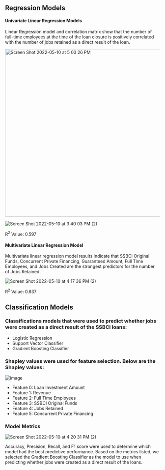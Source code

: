 ## Regression Models

#### Univariate Linear Regression Models

Linear Regression model and correlation matrix show that the number of full-time employees at the time of the loan closure is positively correlated with the number of jobs retained as a direct result of the loan.

<img width="546" alt="Screen Shot 2022-05-10 at 5 03 26 PM" src="https://user-images.githubusercontent.com/74617235/167721564-22424222-574f-4656-bf64-0421a5d72a61.png"> 

![Screen Shot 2022-05-10 at 3 40 03 PM (2)](https://user-images.githubusercontent.com/74617235/167709636-9e276e56-a06f-4cfa-8712-445de3a5b74d.png)


R<sup>2</sup> Value: 0.597

#### Multivariate Linear Regression Model

Multivariate linear regression model results indicate that SSBCI Original Funds, Concurrent Private Financing, Guaranteed Amount, Full Time Employees, and Jobs Created are the strongest predictors for the number of Jobs Retained. 


![Screen Shot 2022-05-10 at 4 17 36 PM (2)](https://user-images.githubusercontent.com/74617235/167714904-865bbd48-c168-4e5d-851f-e99e13841f17.png)

R<sup>2</sup> Value: 0.637

## Classification Models

### Classifications models that were used to predict whether jobs were created as a direct result of the SSBCI loans: 
* Logistic Regression 
* Support Vector Classifier
* Gradient Boosting Classifier 

### Shapley values were used for feature selection. Below are the Shapley values:
![image](https://user-images.githubusercontent.com/74617235/167889123-769deb7d-9044-4ed9-b9ae-59bdb14e5f93.png)

* Feature 0: Loan Investment Amount
* Feature 1: Revenue
* Feature 2: Full Time Employees
* Feature 3: SSBCI Original Funds
* Feature 4: Jobs Retained
* Feature 5: Concurrent Private Financing

### Model Metrics

![Screen Shot 2022-05-10 at 4 20 31 PM (2)](https://user-images.githubusercontent.com/74617235/167715962-8da1a602-7f61-4b3b-bbfb-d760e8d4f809.png)

Accuracy, Precision, Recall, and F1 score were used to determine which model had the best predictive performance. Based on the metrics listed, we selected the Gradient Boosting Classifier as the model to use when predicting whether jobs were created as a direct result of the loans.
